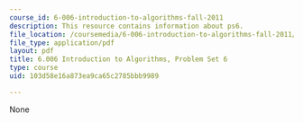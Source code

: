 ```yaml
---
course_id: 6-006-introduction-to-algorithms-fall-2011
description: This resource contains information about ps6.
file_location: /coursemedia/6-006-introduction-to-algorithms-fall-2011/103d58e16a873ea9ca65c2785bbb9989_MIT6_006F11_ps6.pdf
file_type: application/pdf
layout: pdf
title: 6.006 Introduction to Algorithms, Problem Set 6
type: course
uid: 103d58e16a873ea9ca65c2785bbb9989

---
```

None